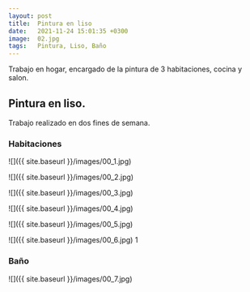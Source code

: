```yaml
---
layout: post
title:  Pintura en liso
date:   2021-11-24 15:01:35 +0300
image:  02.jpg
tags:   Pintura, Liso, Baño
---
```

Trabajo en hogar, encargado de la pintura de 3 habitaciones, cocina y salon.

## Pintura en liso.

Trabajo realizado en dos fines de semana.

### Habitaciones

![]({{ site.baseurl }}/images/00_1.jpg)

![]({{ site.baseurl }}/images/00_2.jpg)

![]({{ site.baseurl }}/images/00_3.jpg)

![]({{ site.baseurl }}/images/00_4.jpg)

![]({{ site.baseurl }}/images/00_5.jpg)

![]({{ site.baseurl }}/images/00_6.jpg)
1
### Baño

![]({{ site.baseurl }}/images/00_7.jpg)